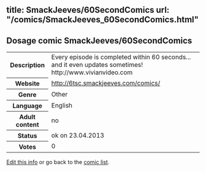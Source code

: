 title: SmackJeeves/60SecondComics
url: "/comics/SmackJeeves_60SecondComics.html"
---
Dosage comic SmackJeeves/60SecondComics
-----------------------------------------

<p id="msg"></p>
<script type="text/javascript">
if (window.location.search === '?edit_info_mail=sent_ok') {
  var elem = document.getElementById("msg");
  elem.innerHTML = 'Edited information sucessfully sent.';
  elem.className = 'ok';
}
</script>
<table class="comicinfo">
<tr>
<th>Description</th><td>Every episode is completed within 60 seconds... and it even updates sometimes! http://www.vivianvideo.com</td>
</tr>
<tr>
<th>Website</th><td><a href="http://6tsc.smackjeeves.com/comics/">http://6tsc.smackjeeves.com/comics/</a></td>
</tr>
<tr>
<th>Genre</th><td>Other</td>
</tr>
<tr>
<th>Language</th><td>English</td>
</tr>
<tr>
<th>Adult content</th><td>no</td>
</tr>
<tr>
<th>Status</th><td>ok on 23.04.2013</td>
</tr>
<tr>
<th>Votes</th><td>0</td>
</tr>
</table>

[Edit this info](SmackJeeves_60SecondComics_edit.html) or go back to the [comic list](../comic-index.html).
